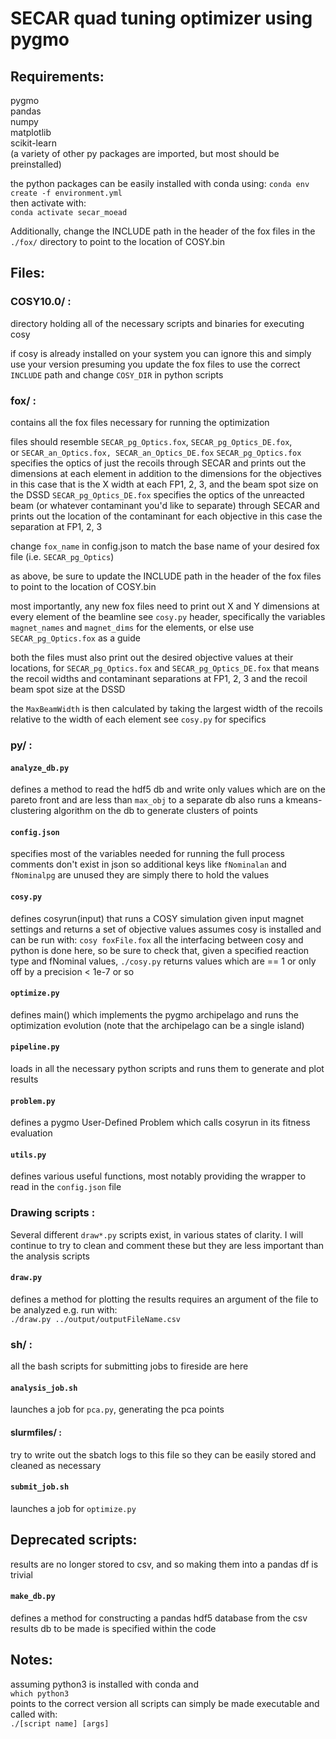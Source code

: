 # SECAR quad tuning optimizer using pygmo

## Requirements:

pygmo  
pandas  
numpy  
matplotlib  
scikit-learn  
(a variety of other py packages are imported, but most should be preinstalled)
    
the python packages can be easily installed with conda using: 
`conda env create -f environment.yml`  
then activate with:  
`conda activate secar_moead`

Additionally, change the INCLUDE path in the header of the fox files in the `./fox/` directory to point to the location of COSY.bin

## Files:

### COSY10.0/ :
    
directory holding all of the necessary scripts and binaries for executing cosy 

if cosy is already installed on your system you can ignore this and simply use your version
presuming you update the fox files to use the correct `INCLUDE` path and change `COSY_DIR` in python scripts

### fox/ :

contains all the fox files necessary for running the optimization

files should resemble `SECAR_pg_Optics.fox`, `SECAR_pg_Optics_DE.fox`,  
or `SECAR_an_Optics.fox, SECAR_an_Optics_DE.fox`
`SECAR_pg_Optics.fox` specifies the optics of just the recoils through SECAR
and prints out the dimensions at each element in addition to the dimensions for the objectives
in this case that is the X width at each FP1, 2, 3, and the beam spot size on the DSSD
`SECAR_pg_Optics_DE.fox` specifies the optics of the unreacted beam (or whatever contaminant you'd like to separate) through SECAR
    and prints out the location of the contaminant for each objective
        in this case the separation at FP1, 2, 3 

change `fox_name` in config.json to match the base name of your desired fox file (i.e. ``SECAR_pg_Optics``)

as above, be sure to update the INCLUDE path in the header of the fox files to point to the location of COSY.bin

most importantly, any new fox files need to print out X and Y dimensions at every element of the beamline
see `cosy.py` header, specifically the variables `magnet_names` and `magnet_dims` for the elements, or else use `SECAR_pg_Optics.fox` as a guide

both the files must also print out the desired objective values at their locations, for `SECAR_pg_Optics.fox` and `SECAR_pg_Optics_DE.fox`
that means the recoil widths and contaminant separations at FP1, 2, 3 and the recoil beam spot size at the DSSD

the `MaxBeamWidth` is then calculated by taking the largest width of the recoils relative to the width of each element
see `cosy.py` for specifics

### py/ : 

#### `analyze_db.py`

defines a method to read the hdf5 db and write only values which are on the pareto front and are less than `max_obj` to a separate db
also runs a kmeans-clustering algorithm on the db to generate clusters of points  

#### `config.json`

specifies most of the variables needed for running the full process
comments don't exist in json so additional keys like `fNominalan` and `fNominalpg` are unused 
they are simply there to hold the values 

#### `cosy.py`

defines cosyrun(input) that runs a COSY simulation given input magnet settings 
and returns a set of objective values
assumes cosy is installed and can be run with:
`cosy foxFile.fox`
all the interfacing between cosy and python is done here, so be sure to check that, given a specified reaction type and fNominal values, 
`./cosy.py` returns values which are == 1 or only off by a precision < 1e-7 or so


#### `optimize.py`
defines main() which implements the pygmo archipelago and runs the optimization evolution
(note that the archipelago can be a single island) 

#### `pipeline.py`
loads in all the necessary python scripts and runs them to generate and plot results

#### `problem.py`
defines a pygmo User-Defined Problem which calls cosyrun in its fitness evaluation 

#### `utils.py`
defines various useful functions, most notably providing the wrapper to read in the `config.json` file    

### Drawing scripts :

Several different `draw*.py` scripts exist, in various states of clarity.
I will continue to try to clean and comment these but they are less important than the analysis scripts

#### `draw.py`
defines a method for plotting the results
requires an argument of the file to be analyzed 
e.g. run with:  
`./draw.py ../output/outputFileName.csv`


### sh/ :
    
all the bash scripts for submitting jobs to fireside are here

#### `analysis_job.sh`
launches a job for `pca.py`, generating the pca points

#### slurmfiles/ :
try to write out the sbatch logs to this file so they can be easily stored and cleaned as necessary

#### `submit_job.sh`
launches a job for `optimize.py`
        

## Deprecated scripts:    

results are no longer stored to csv, and so making them into a pandas df is trivial

#### `make_db.py`  
defines a method for constructing a pandas hdf5 database from the csv results
db to be made is specified within the code 

## Notes:

assuming python3 is installed with conda and  
`which python3`  
points to the correct version all scripts can simply be made executable and called with:  
`./[script name] [args] `
    
